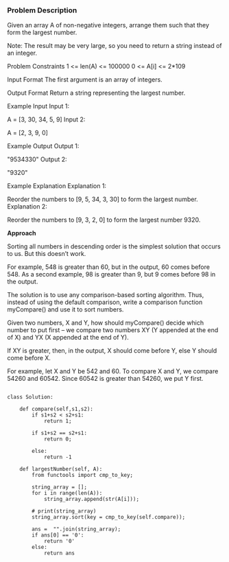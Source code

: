 ### Problem Description

Given an array A of non-negative integers, arrange them such that they form the largest number.

Note: The result may be very large, so you need to return a string instead of an integer.



Problem Constraints
1 <= len(A) <= 100000
0 <= A[i] <= 2*109



Input Format
The first argument is an array of integers.



Output Format
Return a string representing the largest number.



Example Input
Input 1:

 A = [3, 30, 34, 5, 9]
Input 2:

 A = [2, 3, 9, 0]


Example Output
Output 1:

 "9534330"
Output 2:

 "9320"


Example Explanation
Explanation 1:

Reorder the numbers to [9, 5, 34, 3, 30] to form the largest number.
Explanation 2:

Reorder the numbers to [9, 3, 2, 0] to form the largest number 9320.


**Approach**

Sorting all numbers in descending order is the simplest solution that occurs to us. But this doesn’t work. 

For example, 548 is greater than 60, but in the output, 60 comes before 548. As a second example, 98 is greater than 9, 
but 9 comes before 98 in the output.

The solution is to use any comparison-based sorting algorithm. Thus, instead of using the default comparison, write a comparison 
function myCompare() and use it to sort numbers. 

Given two numbers, X and Y, how should myCompare() decide which number to put first – we compare two numbers XY (Y appended at the end of X) 
and YX (X appended at the end of Y). 

If XY is greater, then, in the output, X should come before Y, else Y should come before X. 

For example, let X and Y be 542 and 60. To compare X and Y, we compare 54260 and 60542. Since 60542 is greater than 54260, we put Y first.


```

class Solution:
    
    def compare(self,s1,s2):
        if s1+s2 < s2+s1:
            return 1;
        
        if s1+s2 == s2+s1:
            return 0;
        
        else:
            return -1

    def largestNumber(self, A):
        from functools import cmp_to_key;
        
        string_array = [];
        for i in range(len(A)):
            string_array.append(str(A[i]));
        
        # print(string_array)
        string_array.sort(key = cmp_to_key(self.compare));
        
        ans =  "".join(string_array);
        if ans[0] == '0':
            return '0'
        else:
            return ans



```
